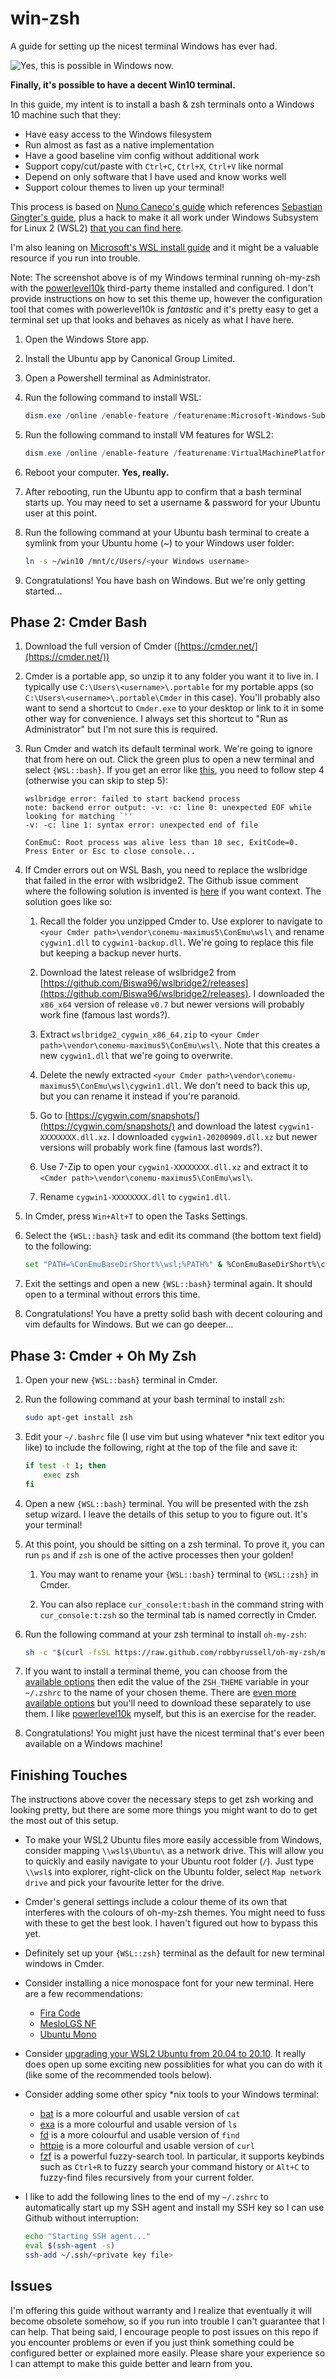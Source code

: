 # win-zsh

A guide for setting up the nicest terminal Windows has ever had.

![Yes, this is possible in Windows now.](https://raw.githubusercontent.com/DigitalMachinist/win-zsh/main/featured.png)

**Finally, it's possible to have a decent Win10 terminal.**

In this guide, my intent is to install a bash & zsh terminals onto a Windows 10 machine such that they:

- Have easy access to the Windows filesystem
- Run almost as fast as a native implementation
- Have a good baseline vim config without additional work
- Support copy/cut/paste with `Ctrl+C`, `Ctrl+X`, `Ctrl+V` like normal
- Depend on only software that I have used and know works well
- Support colour themes to liven up your terminal!

This process is based on [Nuno Caneco's guide](https://medium.com/@nuno.caneco/zsh-running-on-cmder-498353a1495d) which references [Sebastian Gingter's guide](https://gingter.org/2016/08/17/install-and-run-zsh-on-windows/), plus a hack to make it all work under Windows Subsystem for Linux 2 (WSL2) [that you can find here](https://github.com/Maximus5/ConEmu/issues/1930#issuecomment-646808989).

I'm also leaning on [Microsoft's WSL install guide](https://docs.microsoft.com/en-us/windows/wsl/install-win10) and it might be a valuable resource if you run into trouble.

Note: The screenshot above is of my Windows terminal running oh-my-zsh with the [powerlevel10k](https://github.com/romkatv/powerlevel10k) third-party theme installed and configured. I don't provide instructions on how to set this theme up, however the configuration tool that comes with powerlevel10k is *fantastic* and it's pretty easy to get a terminal set up that looks and behaves as nicely as what I have here.

1. Open the Windows Store app.

2. Install the Ubuntu app by Canonical Group Limited.

3. Open a Powershell terminal as Administrator.

4. Run the following command to install WSL:

    ```Powershell
    dism.exe /online /enable-feature /featurename:Microsoft-Windows-Subsystem-Linux /all /norestart
    ```

5. Run the following command to install VM features for WSL2:

    ```Powershell
    dism.exe /online /enable-feature /featurename:VirtualMachinePlatform /all /norestart
    ```

6. Reboot your computer. **Yes, really.**

7. After rebooting, run the Ubuntu app to confirm that a bash terminal starts up. You may need to set a username & password for your Ubuntu user at this point.

8. Run the following command at your Ubuntu bash terminal to create a symlink from your Ubuntu home (~) to your Windows user folder:

    ```bash
    ln -s ~/win10 /mnt/c/Users/<your Windows username>
    ```

9. Congratulations! You have bash on Windows. But we're only getting started...

## Phase 2: Cmder Bash

1. Download the full version of Cmder ([https://cmder.net/](https://cmder.net/))

2. Cmder is a portable app, so unzip it to any folder you want it to live in. I typically use `C:\Users\<username>\.portable` for my portable apps (so `C:\Users\<username>\.portable\Cmder` in this case). You'll probably also want to send a shortcut to `Cmder.exe` to your desktop or link to it in some other way for convenience. I always set this shortcut to "Run as Administrator" but I'm not sure this is required.

3. Run Cmder and watch its default terminal work. We're going to ignore that from here on out. Click the green plus to open a new terminal and select `{WSL::bash}`. If you get an error like [this](https://conemu.github.io/en/BashOnWindows.html), you need to follow step 4 (otherwise you can skip to step 5):

    ```Plaintext
    wslbridge error: failed to start backend process
    note: backend error output: -v: -c: line 0: unexpected EOF while looking for matching `''
    -v: -c: line 1: syntax error: unexpected end of file

    ConEmuC: Root process was alive less than 10 sec, ExitCode=0.
    Press Enter or Esc to close console...
    ```

4. If Cmder errors out on WSL Bash, you need to replace the wslbridge that failed in the error with wslbridge2. The Github issue comment where the following solution is invented is [here](https://github.com/Maximus5/ConEmu/issues/1930#issuecomment-652326745) if you want context. The solution goes like so:

    1. Recall the folder you unzipped Cmder to. Use explorer to navigate to `<your Cmder path>\vendor\conemu-maximus5\ConEmu\wsl\` and rename `cygwin1.dll` to `cygwin1-backup.dll`. We're going to replace this file but keeping a backup never hurts.

    2. Download the latest release of wslbridge2 from [https://github.com/Biswa96/wslbridge2/releases](https://github.com/Biswa96/wslbridge2/releases). I downloaded the `x86_x64` version of release `v0.7` but newer versions will probably work fine (famous last words?).

    3. Extract `wslbridge2_cygwin_x86_64.zip` to `<your Cmder path>\vendor\conemu-maximus5\ConEmu\wsl\`. Note that this creates a new `cygwin1.dll` that we're going to overwrite.

    4. Delete the newly extracted `<your Cmder path>\vendor\conemu-maximus5\ConEmu\wsl\cygwin1.dll`. We don't need to back this up, but you can rename it instead if you're paranoid.

    5. Go to [https://cygwin.com/snapshots/](https://cygwin.com/snapshots/) and download the latest `cygwin1-XXXXXXXX.dll.xz`. I downloaded `cygwin1-20200909.dll.xz` but newer versions will probably work fine (famous last words?).

    6. Use 7-Zip to open your `cygwin1-XXXXXXXX.dll.xz` and extract it to `<Cmder path>\vendor\conemu-maximus5\ConEmu\wsl\`.

    7. Rename `cygwin1-XXXXXXXX.dll` to `cygwin1.dll`.

5. In Cmder, press `Win+Alt+T` to open the Tasks Settings.

6. Select the `{WSL::bash}` task and edit its command (the bottom text field) to the following:

    ```bash
    set "PATH=%ConEmuBaseDirShort%\wsl;%PATH%" & %ConEmuBaseDirShort%\conemu-cyg-64.exe %ConEmuBaseDirShort%\wsl\wslbridge2.exe - -cur_console:t:bash cur_console:pm:/mnt -eConEmuBuild -eConEmuPID -eConEmuServerPID -l -W ~/win10
    ```

7. Exit the settings and open a new `{WSL::bash}` terminal again. It should open to a terminal without errors this time.

8. Congratulations! You have a pretty solid bash with decent colouring and vim defaults for Windows. But we can go deeper...

## Phase 3: Cmder + Oh My Zsh

1. Open your new `{WSL::bash}` terminal in Cmder.

2. Run the following command at your bash terminal to install `zsh`:

    ```bash
    sudo apt-get install zsh
    ```

3. Edit your `~/.bashrc` file (I use vim but using whatever *nix text editor you like) to include the following, right at the top of the file and save it:

    ```bash
    if test -t 1; then
        exec zsh
    fi
    ```

4. Open a new `{WSL::bash}` terminal. You will be presented with the zsh setup wizard. I leave the details of this setup to you to figure out. It's your terminal!

5. At this point, you should be sitting on a zsh terminal. To prove it, you can run `ps` and if `zsh` is one of the active processes then your golden! 

    1. You may want to rename your `{WSL::bash}` terminal to `{WSL::zsh}` in Cmder.
    
    2. You can also replace `cur_console:t:bash` in the command string with `cur_console:t:zsh` so the terminal tab is named correctly in Cmder.

6. Run the following command at your zsh terminal to install `oh-my-zsh`:

    ```zsh
    sh -c "$(curl -fsSL https://raw.github.com/robbyrussell/oh-my-zsh/master/tools/install.sh)"
    ```

7. If you want to install a terminal theme, you can choose from the [available options](https://github.com/ohmyzsh/ohmyzsh/wiki/Themes) then edit the value of the `ZSH_THEME` variable in your `~/.zshrc` to the name of your chosen theme. There are [even more available options](https://github.com/ohmyzsh/ohmyzsh/wiki/External-themes) but you'll need to download these separately to use them. I like [powerlevel10k](https://github.com/romkatv/powerlevel10k) myself, but this is an exercise for the reader.

8. Congratulations! You might just have the nicest terminal that's ever been available on a Windows machine!

## Finishing Touches

The instructions above cover the necessary steps to get zsh working and looking pretty, but there are some more things you might want to do to get the most out of this setup.

- To make your WSL2 Ubuntu files more easily accessible from Windows, consider mapping `\\wsl$\Ubuntu\` as a network drive. This will allow you to quickly and easily navigate to your Ubuntu root folder (`/`). Just type `\\wsl$` into explorer, right-click on the Ubuntu folder, select `Map network drive` and pick your favourite letter for the drive.

- Cmder's general settings include a colour theme of its own that interferes with the colours of oh-my-zsh themes. You might need to fuss with these to get the best look. I haven't figured out how to bypass this yet.

- Definitely set up your `{WSL::zsh}` terminal as the default for new terminal windows in Cmder.

- Consider installing a nice monospace font for your new terminal. Here are a few recommendations:
  - [Fira Code](https://github.com/tonsky/FiraCode)
  - [MesloLGS NF](https://github.com/romkatv/powerlevel10k/blob/master/font.md)
  - [Ubuntu Mono](https://fonts.google.com/specimen/Ubuntu+Mono)

- Consider [upgrading your WSL2 Ubuntu from 20.04 to 20.10](https://discourse.ubuntu.com/t/installing-ubuntu-20-10-on-wsl/18941). It really does open up some exciting new possiblities for what you can do with it (like some of the recommended tools below).

- Consider adding some other spicy *nix tools to your Windows terminal:
  - [bat](https://ostechnix.com/bat-a-cat-clone-with-syntax-highlighting-and-git-integration/) is a more colourful and usable version of `cat`
  - [exa](https://github.com/ogham/exa) is a more colourful and usable version of `ls`
  - [fd](https://github.com/sharkdp/fd) is a more colourful and usable version of `find`
  - [httpie](https://github.com/httpie/httpie) is a more colourful and usable version of `curl`
  - [fzf](https://github.com/junegunn/fzf) is a powerful fuzzy-search tool. In particular, it supports keybinds such as `Ctrl+R` to fuzzy search your command history or `Alt+C` to fuzzy-find files recursively from your current folder.

- I like to add the following lines to the end of my `~/.zshrc` to automatically start up my SSH agent and install my SSH key so I can use Github without interruption:

    ```zsh
    echo "Starting SSH agent..."
    eval $(ssh-agent -s)
    ssh-add ~/.ssh/<private key file>
    ```

## Issues

I'm offering this guide without warranty and I realize that eventually it will become obsolete somehow, so if you run into trouble I can't guarantee that I can help. That being said, I encourage people to post issues on this repo if you encounter problems or even if you just think something could be configured better or explained more easily. Please share your experience so I can attempt to make this guide better and learn from you.
